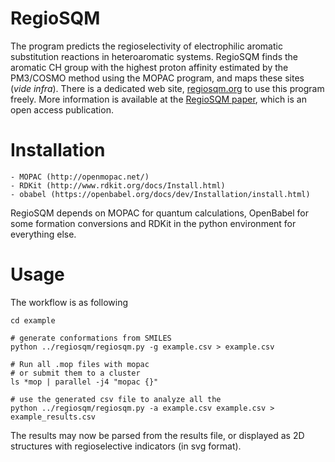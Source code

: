 

# RegioSQM

The program predicts the regioselectivity of electrophilic aromatic
substitution reactions in heteroaromatic systems. RegioSQM finds the
aromatic CH group with the highest proton affinity estimated by the
PM3/COSMO method using the MOPAC program, and maps these sites (*vide
infra*).  There is a dedicated web site, [regiosqm.org](http://regiosqm.org) to use this
program freely.  More information is available at the [RegioSQM paper](https://doi.org/10.1039/C7SC04156J),
which is an open access publication.


# Installation

    - MOPAC (http://openmopac.net/)
    - RDKit (http://www.rdkit.org/docs/Install.html)
    - obabel (https://openbabel.org/docs/dev/Installation/install.html)

RegioSQM depends on MOPAC for quantum calculations, OpenBabel for some
formation conversions and RDKit in the python environment for
everything else.


# Usage

The workflow is as following

    cd example
    
    # generate conformations from SMILES
    python ../regiosqm/regiosqm.py -g example.csv > example.csv
    
    # Run all .mop files with mopac
    # or submit them to a cluster
    ls *mop | parallel -j4 "mopac {}"
    
    # use the generated csv file to analyze all the 
    python ../regiosqm/regiosqm.py -a example.csv example.csv > example_results.csv

The results may now be parsed from the results file, or displayed as
2D structures with regioselective indicators (in svg format).

